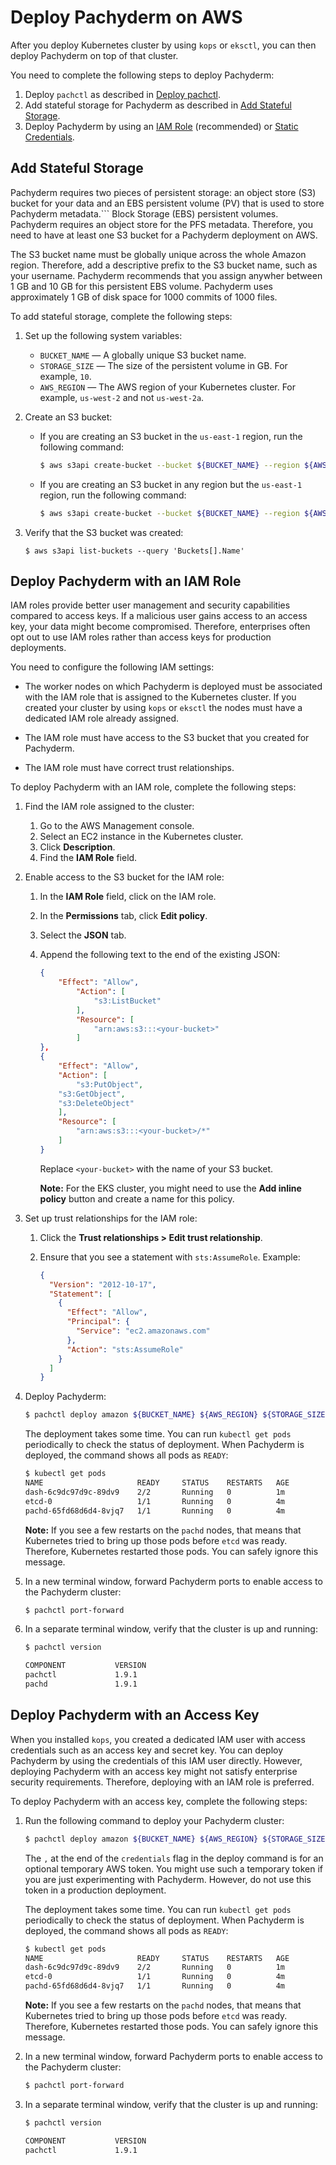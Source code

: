 # Deploy Pachyderm on AWS

After you deploy Kubernetes cluster by using `kops` or `eksctl`,
you can then deploy Pachyderm on top of that cluster.

You need to complete the following steps to deploy Pachyderm:

1. Deploy `pachctl` as described in [Deploy pachctl](../../../getting_started/local_installation.html#pachctl).
1. Add stateful storage for Pachyderm as described in [Add Stateful Storage](#add-stateful-storage).
1. Deploy Pachyderm by using an [IAM Role](deploying-with-an-iam-role)
(recommended) or [Static Credentials](deploying-with-static-credentials).

## Add Stateful Storage

Pachyderm requires two pieces of persistent storage:  an object
store (S3) bucket for your data and an EBS persistent volume (PV) that is used to store Pachyderm metadata.```
Block Storage (EBS) persistent volumes. Pachyderm requires an object
store for the PFS metadata. Therefore, you need to have at least one
S3 bucket for a Pachyderm deployment on AWS.

The S3 bucket name must be globally unique across the whole
Amazon region. Therefore, add a descriptive prefix to the S3 bucket
name, such as your username.
Pachyderm recommends that you assign anywher between 1 GB and 10 GB
for this persistent EBS volume.
Pachyderm uses approximately 1 GB of disk space
for 1000 commits of 1000 files.

To add stateful storage, complete the following steps:

1. Set up the following system variables:

   * `BUCKET_NAME` — A globally unique S3 bucket name.
   * `STORAGE_SIZE` — The size of the persistent volume in GB. For example, `10`.
   * `AWS_REGION` — The AWS region of your Kubernetes cluster. For example,
   `us-west-2` and not `us-west-2a`.

1. Create an S3 bucket:

   * If you are creating an S3 bucket in the `us-east-1` region, run the following
   command:

     ```bash
     $ aws s3api create-bucket --bucket ${BUCKET_NAME} --region ${AWS_REGION}
     ```

   * If you are creating an S3 bucket in any region but the `us-east-1`
   region, run the following command:

     ```bash
     $ aws s3api create-bucket --bucket ${BUCKET_NAME} --region ${AWS_REGION} --create-bucket-configuration LocationConstraint=${AWS_REGION}
     ```

1. Verify that the S3 bucket was created:

   ```
   $ aws s3api list-buckets --query 'Buckets[].Name'
   ```

## Deploy Pachyderm with an IAM Role

IAM roles provide better user management and security
capabilities compared to access keys. If a malicious user gains access to
an access key, your data might become compromised. Therefore, enterprises
often opt out to use IAM roles rather than access keys for production
deployments.

You need to configure the following IAM settings:

* The worker nodes on which Pachyderm is deployed must be associated
with the IAM role that is assigned to the Kubernetes cluster.
If you created your cluster by using `kops` or `eksctl`
the nodes must have a dedicated IAM role already assigned.

* The IAM role must have access to the S3 bucket that you created for
Pachyderm.

* The IAM role must have correct trust relationships.

To deploy Pachyderm with an IAM role, complete the following steps:

1. Find the IAM role assigned to the cluster:

   1. Go to the AWS Management console.
   1. Select an EC2 instance in the Kubernetes cluster.
   1. Click **Description**.
   1. Find the **IAM Role** field.

1. Enable access to the S3 bucket for the IAM role:

   1. In the **IAM Role** field, click on the IAM role.
   1. In the **Permissions** tab, click **Edit policy**.
   1. Select the **JSON** tab.
   1. Append the following text to the end of the existing JSON:

      ```json
      {
          "Effect": "Allow",
              "Action": [
                  "s3:ListBucket"
              ],
              "Resource": [
                  "arn:aws:s3:::<your-bucket>"
              ]
      },
      {
          "Effect": "Allow",
          "Action": [
              "s3:PutObject",
          "s3:GetObject",
          "s3:DeleteObject"
          ],
          "Resource": [
              "arn:aws:s3:::<your-bucket>/*"
          ]
      }
      ```

      Replace `<your-bucket>` with the name of your S3 bucket.

      **Note:** For the EKS cluster, you might need to use the
      **Add inline policy** button and create a name for this policy.

1. Set up trust relationships for the IAM role:

   1. Click the **Trust relationships > Edit trust relationship**.
   1. Ensure that you see a statement with `sts:AssumeRole`. Example:

      ```json
      {
        "Version": "2012-10-17",
        "Statement": [
          {
            "Effect": "Allow",
            "Principal": {
              "Service": "ec2.amazonaws.com"
            },
            "Action": "sts:AssumeRole"
          }
        ]
      }
      ```

1. Deploy Pachyderm:

   ```bash
   $ pachctl deploy amazon ${BUCKET_NAME} ${AWS_REGION} ${STORAGE_SIZE} --dynamic-etcd-nodes=1 --iam-role <your-iam-role>
   ```

   The deployment takes some time. You can run `kubectl get pods` periodically
   to check the status of deployment. When Pachyderm is deployed, the command
   shows all pods as `READY`:

   ```bash
   $ kubectl get pods
   NAME                     READY     STATUS    RESTARTS   AGE
   dash-6c9dc97d9c-89dv9    2/2       Running   0          1m
   etcd-0                   1/1       Running   0          4m
   pachd-65fd68d6d4-8vjq7   1/1       Running   0          4m
   ```

   **Note:** If you see a few restarts on the `pachd` nodes, that means that
   Kubernetes tried to bring up those pods before `etcd` was ready. Therefore,
   Kubernetes restarted those pods. You can safely ignore this message.

1. In a new terminal window, forward Pachyderm ports to enable access to
the Pachyderm cluster:

   ```bash
   $ pachctl port-forward
   ```

1. In a separate terminal window, verify that the cluster is up and running:

   ```bash
   $ pachctl version

   COMPONENT           VERSION
   pachctl             1.9.1
   pachd               1.9.1
   ```

## Deploy Pachyderm with an Access Key

When you installed `kops`, you created a dedicated IAM
user with access credentials such as an access key and
secret key. You can deploy
Pachyderm by using the credentials of this IAM user
directly. However, deploying Pachyderm with an
access key might not satisfy enterprise security
requirements. Therefore, deploying with an IAM role
is preferred.

To deploy Pachyderm with an access key, complete the following
steps:

1. Run the following command to deploy your Pachyderm cluster:

   ```bash
   $ pachctl deploy amazon ${BUCKET_NAME} ${AWS_REGION} ${STORAGE_SIZE} --dynamic-etcd-nodes=1 --credentials "${AWS_ACCESS_KEY_ID},${AWS_SECRET_ACCESS_KEY},"
   ```

   The `,` at the end of the `credentials` flag in the deploy
   command is for an optional temporary AWS token. You might use
   such a temporary token if you are just experimenting with
   Pachyderm. However, do not use this token in a
   production deployment.

   The deployment takes some time. You can run `kubectl get pods` periodically
    to check the status of deployment. When Pachyderm is deployed, the command
    shows all pods as `READY`:

    ```bash
    $ kubectl get pods
    NAME                     READY     STATUS    RESTARTS   AGE
    dash-6c9dc97d9c-89dv9    2/2       Running   0          1m
    etcd-0                   1/1       Running   0          4m
    pachd-65fd68d6d4-8vjq7   1/1       Running   0          4m
    ```

    **Note:** If you see a few restarts on the `pachd` nodes, that means that
    Kubernetes tried to bring up those pods before `etcd` was ready.
    Therefore, Kubernetes restarted those pods. You can safely ignore this
    message.

1. In a new terminal window, forward Pachyderm ports to enable access to
 the Pachyderm cluster:

    ```bash
    $ pachctl port-forward
    ```

1. In a separate terminal window, verify that the cluster is up and running:

   ```bash
   $ pachctl version

   COMPONENT           VERSION
   pachctl             1.9.1
